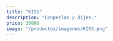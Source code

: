 ```yaml
---
title: "KISS"
description: "Conperlas y dijes."
price: 30000
image: "/productos/imagenes/KISS.png"
---
```


